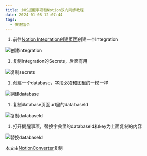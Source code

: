 ```yaml
---
title: iOS提醒事项和Notion双向同步教程
date: 2024-01-08 12:07:44
tags:
  - 快捷指令
---
```


1. 前往[Notion Integration创建页面](https://www.notion.so/my-integrations)创建一个Integration
<!--more-->
![创建integration](img1.webp)
1. 复制Integration的Secrets，后面有用

![复制secrets](img2.webp)
1. 创建一个database，字段必须和图里的一模一样

![创建database](img3.webp)
1. 复制database页面url里的databaseId

![复制databaseId](img4.webp)
1. 打开提醒事项，替换字典里的databaseId和key为上面复制的内容

![替换databaseId](img5.webp)

本文由[NotionConverter](https://notionconverter.com)复制